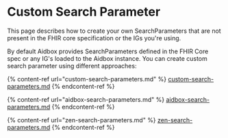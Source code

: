 # Custom Search Parameter

This page describes how to create your own SearchParameters that are not present in the FHIR core specification or the IGs you're using.

By default Aidbox provides SearchParameters defined in the FHIR Core spec or any IG's loaded to the Aidbox instance. You can create custom search parameter using different approaches:

{% content-ref url="custom-search-parameters.md" %}
[custom-search-parameters.md](custom-search-parameters.md)
{% endcontent-ref %}

{% content-ref url="aidbox-search-parameters.md" %}
[aidbox-search-parameters.md](aidbox-search-parameters.md)
{% endcontent-ref %}

{% content-ref url="zen-search-parameters.md" %}
[zen-search-parameters.md](zen-search-parameters.md)
{% endcontent-ref %}
